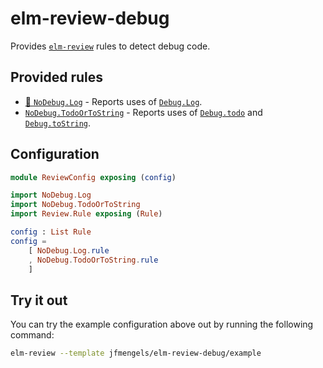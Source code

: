# elm-review-debug

Provides [`elm-review`](https://package.elm-lang.org/packages/jfmengels/elm-review/latest/) rules to detect debug code.


## Provided rules

- [🔧 `NoDebug.Log`](https://package.elm-lang.org/packages/jfmengels/elm-review-debug/1.0.5/NoDebug-Log "Provides automatic fixes") - Reports uses of [`Debug.Log`](https://package.elm-lang.org/packages/elm/core/latest/Debug#log).
- [`NoDebug.TodoOrToString`](https://package.elm-lang.org/packages/jfmengels/elm-review-debug/1.0.5/NoDebug-TodoOrToString) - Reports uses of [`Debug.todo`](https://package.elm-lang.org/packages/elm/core/latest/Debug#todo) and [`Debug.toString`](https://package.elm-lang.org/packages/elm/core/latest/Debug#toString).


## Configuration

```elm
module ReviewConfig exposing (config)

import NoDebug.Log
import NoDebug.TodoOrToString
import Review.Rule exposing (Rule)

config : List Rule
config =
    [ NoDebug.Log.rule
    , NoDebug.TodoOrToString.rule
    ]
```

## Try it out

You can try the example configuration above out by running the following command:

```bash
elm-review --template jfmengels/elm-review-debug/example
```
